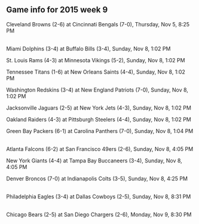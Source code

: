## Game info for 2015 week 9
Cleveland Browns (2-6) at Cincinnati Bengals (7-0), Thursday, Nov 5, 8:25 PM

<br/>Miami Dolphins (3-4) at Buffalo Bills (3-4), Sunday, Nov 8, 1:02 PM

St. Louis Rams (4-3) at Minnesota Vikings (5-2), Sunday, Nov 8, 1:02 PM

Tennessee Titans (1-6) at New Orleans Saints (4-4), Sunday, Nov 8, 1:02 PM

Washington Redskins (3-4) at New England Patriots (7-0), Sunday, Nov 8, 1:02 PM

Jacksonville Jaguars (2-5) at New York Jets (4-3), Sunday, Nov 8, 1:02 PM

Oakland Raiders (4-3) at Pittsburgh Steelers (4-4), Sunday, Nov 8, 1:02 PM

Green Bay Packers (6-1) at Carolina Panthers (7-0), Sunday, Nov 8, 1:04 PM

<br/>Atlanta Falcons (6-2) at San Francisco 49ers (2-6), Sunday, Nov 8, 4:05 PM

New York Giants (4-4) at Tampa Bay Buccaneers (3-4), Sunday, Nov 8, 4:05 PM

Denver Broncos (7-0) at Indianapolis Colts (3-5), Sunday, Nov 8, 4:25 PM

<br/>Philadelphia Eagles (3-4) at Dallas Cowboys (2-5), Sunday, Nov 8, 8:31 PM

<br/>Chicago Bears (2-5) at San Diego Chargers (2-6), Monday, Nov 9, 8:30 PM

